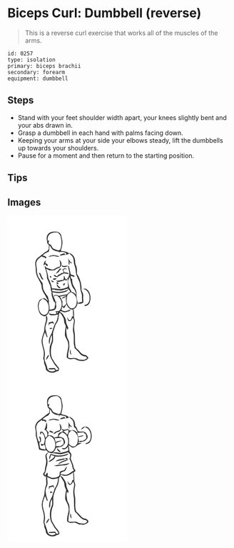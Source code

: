 # Biceps Curl: Dumbbell (reverse)
> This is a reverse curl exercise that works all of the muscles of the arms.

``` 
id: 0257 
type: isolation 
primary: biceps brachii 
secondary: forearm 
equipment: dumbbell 
``` 

## Steps

 - Stand with your feet shoulder width apart, your knees slightly bent and your abs drawn in.
 - Grasp a dumbbell in each hand with palms facing down.
 - Keeping your arms at your side your elbows steady, lift the dumbbells up towards your shoulders.
 - Pause for a moment and then return to the starting position.

## Tips


## Images

<svg width="203pt" height="275pt" viewBox="0 0 203 275" xmlns="http://www.w3.org/2000/svg">
  <g fill="#FFF">
    <path d="M0 0h203v275H0V0m67.81 31.87c-3.25 4.4-1.32 10-.8 14.93.91 1.03 1.81 2.08 2.71 3.12-.1 2.05-.15 4.11-.2 6.16-.81 1.15-1.58 2.32-2.31 3.51-6.03 2.49-10.28 7.59-15.69 11.06-5.08 3.94-5.68 10.87-4 16.66-.37 6.73.8 13.69 4.6 19.4 1.79 4.4 5.23 8.29 5.34 13.24 0 5.01 2.98 9.23 5.35 13.42 1.77 2.68 2.73 5.83 4.71 8.39.15.55.46 1.64.62 2.19-1.9-1.98-4.04-3.71-6.51-4.92-2.96.95-6.5 1.56-8.31 4.4-3.11 5.42-2.53 12.08-.43 17.75 1.12 4.76 5.63 7.94 10.35 8.43 3.61-1.93 6.52-5.03 7.13-9.22 3.49-.17 7.62-.06 10.17-2.86 1.34-1.23 1.19-3.21 1.66-4.83-.81-2.06-.86-4.25-.62-6.42.85-.66 1.68-1.32 2.51-2-1 .48-1.99.97-2.98 1.47-1.01-3.17-1.85-6.46-3.79-9.23 1.34-.68 2.66-1.4 3.96-2.17 9.65 3.09 12.66 16.35 7.23 24.23-1.69 2.74-5.06 2.83-7.9 2.29l.45 1.63.94-.25c-.02 1.1-.03 2.21-.05 3.31-4.21.68-8.43.37-12.45-1.07.78 1.13 1.28 2.72 2.82 3 4.21 1.38 8.61-.27 12.79-1.01-.67 4.41-1.22 9.01-3.56 12.92-3.74 5.76-5.01 12.63-7.45 18.95-3.08 5.41-6.13 12.26-3.51 18.38 1.08-5.21.63-10.87 3.83-15.46.19 2.6.53 5.22.39 7.83-.28 4.53-3.32 8.31-3.7 12.81-.34 5.05-.54 10.25.91 15.16.92 3.9 3.65 6.98 5.38 10.53 2.07 4.39 6.22 7.28 8.48 11.57-1.34.36-2.7.67-4.06.95-1.01-1.31-1.51-4.15-3.75-3.57-3.2.74-7.14-.67-9.72 1.78 3.38.49 6.77.67 10.14.06.53.45 1.6 1.36 2.13 1.82-4.33 4.02-13.27 2.21-13.81-4.24-1.07-6.43-6-12.39-4.22-19.09 2.08-9.82-4.79-18.88-3.4-28.66.78-4.04 2.12-7.97 3.84-11.71 1.1 2.58 2.01 5.23 2.92 7.89.37.04 1.13.12 1.51.15-1.77-4.76-2.54-9.79-3.85-14.68.07-7.18 5.82-14.08 2.31-21.18-.31.2-.91.6-1.21.8.04 3.19.81 6.52-.41 9.59-1.91 4.9-2.18 10.18-2.59 15.36-1.55 5.46-4.02 10.78-4.4 16.52.19 6.19 2.79 11.96 3.6 18.05.29 3.76.27 7.64-.87 11.27l1.62 4.86c-1 3.62 1.85 6.57 2.39 9.99.46 1.95.22 4.39 2.02 5.74 4.09 3.96 11.25 4.9 15.9 1.42 1.32-.41 3.08-.12 4.06-1.28 1.06-1.2.47-2.89.56-4.32-3.12-4.38-7.24-7.96-9.37-13.02-4.86-6.15-4.7-14.43-3.71-21.81.35-3.49 2.19-6.58 2.9-9.98.75-4.6-.25-9.26.16-13.88.77-4.69 2.85-9.02 4.05-13.6 1.47-3.1 4.09-5.66 4.63-9.17 1.27-3.89.12-8.41 2.78-11.82 2.57 2.45 4.3 5.57 6 8.65 1.72 2.97.62 6.71 2.17 9.75.81 1.98 2.39 3.92 1.64 6.18-.93 4.31-1.17 8.73-1.27 13.13.93 4.91 4.91 8.72 5.39 13.8 1.84 8.29-3.18 16.07-2.09 24.39 1.61.95 3.19 2.14 5.1 2.39 2.71.27 5.39-.87 8.1-.43 2.47.65 4.59 2.18 7.05 2.87 2.32.24 4.63.56 6.96.79 3.4-1.12 7.42-2.15 9-5.75-1.15-1.33-2.17-2.79-3.53-3.92-2.17-.8-4.68-.72-6.59-2.17-3.16-2.13-5.01-5.62-7.97-7.98-1.3-1.16-3.17-2.01-3.35-3.97-1.93-7.56-.64-15.44-1.55-23.11-1.42-6.32-1.3-12.99.19-19.28.48-3.02-1.61-5.69-1.45-8.68.19-4.32-.15-8.63-.69-12.91 4.86-1.41 6.29-6.66 7-11.07-1.12-3.86-2.08-7.77-2.16-11.82 1.04-4.97-1.24-10.23-3.99-14.32-2.53-3.95-3.39-8.7-3.14-13.33-3.16.09-2.01-3.63-2.52-5.61.76.39 1.52.78 2.28 1.18 1.31.39 2.61.79 3.91 1.22.01-.78.01-1.56.01-2.34-2.08-.63-4.13-1.35-6.17-2.11-1.21-4.64-1.95-9.39-3.13-14.03-.26.08-.78.23-1.04.31-.24 4.36 2.1 8.42 1.81 12.79-.03 3.51-2.29 6.39-3.91 9.33l-2.75-.36c-.37-2.23-1.34-4.25-2.45-6.18.06 2.75.17 5.62-1.45 8-4.16-.95-7.94 1.97-12.05.44 1.98 2.3 5.03 3.64 7.58 1.28 2.61.16 5.13-.48 7.1-2.27.98.42 1.97.83 2.95 1.26.81-.98 1.61-1.96 2.41-2.94.04 4.48.19 8.97.5 13.44-4.33 2.21-9.14 3.31-13.93 3.89-4.4-.63-8.78-1.73-13.25-1.21-.99-5.97-2.99-11.63-5.9-16.93-.77-5.61-2.05-11.14-4.16-16.41 2.1 1.01 4.13 2.2 6.35 2.9 2.87.44 5.75-.1 8.62-.28 2.51-3.83 8.7-2.52 10.3-7.07 2.26-3.4.15-7.84-2.58-10.3.8 3.74 2.41 7.55.7 11.31-3.01.92-6.18 1.62-8.61 3.77-2.29 1.98-5.38 1.45-7.84.14-2.36-.49-4.57-1.46-6.81-2.3-.39-.84-.81-1.67-1.25-2.49-1.79.36-.44 2.66-.36 3.83 2.26 5.32 3.53 11.08 3.27 16.88 1.9 3.71 3.27 7.66 5.02 11.44 1.66 3.77.9 8.12 2.77 11.8-.98 5.43 1.91 10.65 3.65 15.64 4.43 2.42 1.26 7.63 1.2 11.45-2.55 1.55-5.54 2.68-8.56 2.09.72-3.86-.38-7.51-1.22-11.2 1.01-3.65-.58-7.12-1.38-10.63-2.61-3.28-5.09-6.71-6.92-10.5-1.91-3.94-1.18-8.56-2.31-12.67-2.95-3.19-4.82-7.11-7.23-10.68-.89-3.5-2.47-6.88-2.12-10.59.26-5.18-2.67-10.58.16-15.47 1.51-3.77 5.29-5.61 8.23-8.08.61.57 1.22 1.14 1.83 1.72 1.96-.29 3.35.77 4.43 2.28.4-.46 1.2-1.37 1.6-1.83-.84-.78-1.68-1.55-2.54-2.31-1.35-.13-2.68-.42-3.96-.89 2.76-3.09 6.33-5.18 10.28-6.34.96-3.45 1.41-7.04 1.11-10.61.52.45 1.56 1.35 2.08 1.81 1.68 5.76 7.81 8.28 13.35 8.4 0 .34.01 1.03.02 1.38 4.32-1.46 9.2-1.13 12.95 1.58-.19.67-.58 2.01-.78 2.68 1.91-.59 3.79-1.26 5.65-1.99-3.64-3.96-9.25-3.69-14.09-4.71 1.62-6.51 4.04-13.47 1.86-20.15-.65-2.42-.79-4.98-1.65-7.34-1.57-2.75-4.54-4.81-7.78-4.74-5.08-.54-11.2-.08-14.32 4.57m35.35 30.79c2.11 2.73 5.13 4.66 6.97 7.6 1.8 4.44.93 9.48 2.76 13.92 1.83 4.7 1.96 9.79 2.59 14.73 1.71 4.46 3.86 8.76 5.69 13.18 1.4 4.31.98 8.92 1.75 13.35.62 3.53 2.65 6.8 2.31 10.49-.13 3.13.07 6.25.44 9.36-2.69.75-5.99.46-7.85 2.97 3.23-.18 7.86.71 9.8-2.63.04-3.23-.78-6.46-.2-9.7.55-3.59-1.39-6.79-2.93-9.86.41-9.8-1.9-19.9-7.72-27.88.2-4.86.42-9.99-1.73-14.5-1.72-3.38-.81-7.32-1.9-10.88-1.03-4.95-5.39-8.55-9.98-10.15m-14.47 3.2l.08 1.74c2.96-.69 5.9-1.83 9-1.31-.8-.91-1.6-1.81-2.39-2.71-2.22.81-4.46 1.54-6.69 2.28m-12.02.66c-2.59 1.08-5.93.69-7.96 2.86 2.82-.05 5.52-.94 8.3-1.25 3.56-.06 6.98 2.46 10.47.66-3.51-1.15-7.11-2.06-10.81-2.27m25.66 5.33c.62 3.72.33 7.51.99 11.23 1.76-1.14.76-3.8 1.1-5.54 1.04 1.44 1.98 3.57 4.05 2.34-1.17-.97-2.35-1.93-3.55-2.85-.89-1.71-1.76-3.44-2.59-5.18M60.78 84.38c.61-.65 1.84-1.95 2.45-2.6 1.25 1.19 2.4 2.49 3.48 3.84.4-.86.76-1.72 1.1-2.59-.87-1.69-2.91-2.15-4.41-3.09.48-1.45.95-2.91 1.36-4.39-3.15 1.73-3.91 5.53-3.98 8.83m30.2.82c3.53 2.74 7.84 1.37 11.47-.43-3.56-.8-7.27 1.45-10.53-.98-.23.35-.7 1.06-.94 1.41m1.21 5.83c1.42 1.31 2.22 3.04 1.93 5-1.08 1.23-2.83.81-4.26 1.04-.32.46-.96 1.38-1.29 1.84l-2.92.75c-.66.93-1.33 1.86-1.99 2.8-1.85-.67-3.49-1.76-4.97-3.04-.18.3-.56.91-.74 1.22.7.76 1.4 1.53 2.11 2.29 1.3.27 2.61.56 3.91.86 1.35-1.4 2.9-2.58 4.81-3.11.38-.34 1.15-1.02 1.54-1.36 1.66-.46 3.26-1.12 4.78-1.95 2.86.18 5.67.7 8.46 1.33-1.57-2.96-4.94-2.97-7.87-2.93-.53-1.38-1.13-2.74-1.76-4.08.85-.65 1.7-1.3 2.55-1.96 1.24.4 2.49.78 3.74 1.12-1.02-.84-2.01-1.74-3.17-2.39-1.77.51-3.21 1.78-4.86 2.57m-3.96-1.98c-2.08 3.14-5.17 5.59-6.88 8.91 1.62-.9 3.19-1.88 4.76-2.86 1.01-2.2 2.58-4.04 4.63-5.33-.84-.24-1.68-.48-2.51-.72m-35.49 7.32c1.99 3.67 2.79 8.02 5.53 11.25.6-.01 1.81-.02 2.41-.02-2.87-2.97-3.64-7.11-5.61-10.63l-2.33-.6m20.88 7.71c.29-1.34-.27-2.1-1.67-2.26-2.04.66.35 3.71 1.67 2.26m2.83 1.98c.14.5.43 1.49.57 1.98 2.4.33 4.64-.03 5.74-2.41-2.1.14-4.2.3-6.31.43m-3.77 2.54c.86 1.13 1.69 2.3 2.68 3.33.73.62 2.73.11 2.29-1.06-1.6-.86-3.3-1.54-4.97-2.27m9.86 4.16c-.47 1.52 1.72 3.24 3.09 2.69.53-1.53-1.64-3.98-3.09-2.69m12.78 1.43c-1.1.56-2.21 2.18-1.33 3.35 1.77.83 4.13-4.23 1.33-3.35m-12.62 2.42c.55 3 3.63 6.55 7.07 5.82-2.53-2.03-4.49-4.68-7-6.69l-.07.87m43.01 7.45c1.03-.03 2-.2 3.04-.32 8.87 2.76 11.32 14.26 7.94 21.99-1.24 3.08-4.31 4.49-7.39 4.97.19.42.58 1.25.77 1.67 3.85-.42 7.4-2.91 8.43-6.75 2.27-7.33 1.24-16.96-5.43-21.7-2.17-1.9-5.01-.6-7.36.14M69.44 179.9c-.17 1.83-.33 3.66-.4 5.5a82.38 82.38 0 0 0 1.65-3.41c1.7-.47 3.41-.93 5.1-1.44.83 1.03 1.7 2.03 2.59 3.02-.55-1.89-1.23-3.72-1.95-5.54a15.987 15.987 0 0 1-6.99 1.87m1.15 10.14c1.38 1.53 4.24 1.49 4.81-.78-1.54.26-3.71-.77-4.81.78m-6.02 52.79c3.05-1.94 4.15-5.45 5.64-8.52-3.56 1.21-4.57 5.34-5.64 8.52z"/>
    <path d="M70.85 31.78c3.58-3.34 8.76-3.23 13.33-3.19 2.94 2.14 5.49 5 5.57 8.84 2.04 6.57 1.22 13.58-1.03 19.98-.99.44-1.99.9-2.98 1.35-2.88-.86-5.82-1.64-8.49-3.04-1.98-1.22-2.75-3.54-3.58-5.57a89.837 89.837 0 0 1-4.83-3.33c.35-1.66.78-3.31 1.22-4.95-.61.16-1.83.47-2.44.62-.28-3.76.07-8.16 3.23-10.71zM101.84 110.95c.52-2.71 1.6-5.27 2.35-7.91 2.6 6.04 2.29 13.04 6.09 18.61 3.09 3.32 4.52 7.75 5.69 12.04-2.37-2.5-5.05-4.92-8.64-5.26-.17-2.62-1.84-4.53-3.32-6.52-.63-3.68-1.49-7.31-2.17-10.96zM90.04 126.12c4.23-.8 8.29-2.3 12.48-3.29-.77 1.14-1.45 2.5-2.84 3.02-7.75 3.22-16.3 3-24.39 1.35l-.32-2.87c5.05.37 9.98 2.09 15.07 1.79z"/>
    <path d="M99.7 127.58c1.32-.8 1.82-2.39 2.71-3.58l2.4 2.36c.11.56.31 1.68.41 2.24-2.06.87-3.83 2.22-5.06 4.12-4.19.29-8.29 1.25-12.38 2.14-2.39.69-4.35-1.67-6.74-1.38-1.86-.12-2.89 1.65-4.06 2.77-.41-2.45-.87-4.9-1.63-7.27 8.03 1.9 16.74 2.16 24.35-1.4zM100.42 135.35c.73-3.01 3.42-4.73 5.81-6.35 10.02 2.69 12.94 15.94 7.95 24.09-1.8 3.12-6.31 4.3-9.17 1.9-5.67-4.59-6.58-13.02-4.59-19.64z"/>
    <path d="M88.08 136.46c3.72-.47 7.34-2.17 11.15-1.47-2.53 1.56-6.82 1.5-7.75 4.89 2.52-.86 4.95-1.97 7.24-3.34-1.03 3.82-.1 7.69.38 11.51-2.18 1.49-3.49 6.08-6.66 4.01-.04-2.81-.09-5.63-.03-8.45-.2.01-.6.02-.8.03-.52-2.68-1.8-5.1-3.53-7.18zM53.37 146.49c.75-3.02 3.3-4.9 5.76-6.51 9.61 2.43 12.51 14.64 8.82 22.81-1.44 3.55-5.94 5.91-9.4 3.57-6.15-4.34-7.16-13.11-5.18-19.87z"/>
    <path d="M99.01 148.71c1.59 4.92 5.48 9.6 11.05 9.72.12 3.8.34 7.59.52 11.38-.49-.08-1.45-.24-1.93-.32-.6 2.33-1.11 4.81-2.77 6.67-3.19.49-4.16-3.3-5.48-5.42.29 2.51.78 5.44 3.04 6.94 3.46.82 5.17-3.04 6.43-5.5 1.36 2.32 2.71 4.97 1.64 7.69-1.25 3.57-.62 7.36-1.34 11.01-.46 2.62.46 5.19.85 7.76 1.44 7.52-.88 15.34 1.86 22.68l-.28 1.42c3 2.89 6.22 5.59 8.66 8.99 2.39 3.42 6.44 5.13 10.48 5.56.75.91 1.5 1.83 2.25 2.75-1.75.89-3.38 1.99-5.17 2.79-2.6.3-5.21-.39-7.82-.33-2.58-1.14-5.08-2.82-8-2.76-3.67-.1-7.49.89-11-.64.03-3.67-.11-7.41.92-10.97 1.5-4.57 1.13-9.46.8-14.18-.09-3.37-2.31-6.07-3.42-9.12-1.25-5.35-1.77-10.89-1.06-16.36.62 1.32 1.25 2.64 1.89 3.96.53-1.58 1.52-3.36.59-4.99-1.62-3.26-3.39-6.6-3.39-10.34.02-3.82-2.72-6.69-4.42-9.87-1.27-2.84-4.51-3.8-6.19-6.29 2.65-.55 4.9.97 7.29 1.75 3.08.3 6.04-.83 8.83-1.98 1.35-.29 1.86-1.55 2.33-2.69-2.81.74-5.36 2.27-8.21 2.85-2.74.49-5.16-1.01-7.52-2.12.9-1.74 1.44-3.58 1.63-5.52 1.26.66 2.1 1.73 2.51 3.09 2.09-2.14 3.54-4.77 4.43-7.61m8.51 85.7c-.35-1.54-.79-3.06-1.27-4.56.04-1.36.06-2.72.03-4.07-2.46 2.55-1.47 6.66 1.24 8.63zM84.49 164.42c-1.31-.19-1.63-.8-.97-1.82.41.13 1.23.39 1.63.52-.16.32-.5.97-.66 1.3z"/>
  </g>
  <g fill="#333">
    <path d="M67.81 31.87c3.12-4.65 9.24-5.11 14.32-4.57 3.24-.07 6.21 1.99 7.78 4.74.86 2.36 1 4.92 1.65 7.34 2.18 6.68-.24 13.64-1.86 20.15 4.84 1.02 10.45.75 14.09 4.71-1.86.73-3.74 1.4-5.65 1.99.2-.67.59-2.01.78-2.68-3.75-2.71-8.63-3.04-12.95-1.58-.01-.35-.02-1.04-.02-1.38-5.54-.12-11.67-2.64-13.35-8.4-.52-.46-1.56-1.36-2.08-1.81.3 3.57-.15 7.16-1.11 10.61-3.95 1.16-7.52 3.25-10.28 6.34 1.28.47 2.61.76 3.96.89.86.76 1.7 1.53 2.54 2.31-.4.46-1.2 1.37-1.6 1.83-1.08-1.51-2.47-2.57-4.43-2.28-.61-.58-1.22-1.15-1.83-1.72-2.94 2.47-6.72 4.31-8.23 8.08-2.83 4.89.1 10.29-.16 15.47-.35 3.71 1.23 7.09 2.12 10.59 2.41 3.57 4.28 7.49 7.23 10.68 1.13 4.11.4 8.73 2.31 12.67 1.83 3.79 4.31 7.22 6.92 10.5.8 3.51 2.39 6.98 1.38 10.63.84 3.69 1.94 7.34 1.22 11.2 3.02.59 6.01-.54 8.56-2.09.06-3.82 3.23-9.03-1.2-11.45-1.74-4.99-4.63-10.21-3.65-15.64-1.87-3.68-1.11-8.03-2.77-11.8-1.75-3.78-3.12-7.73-5.02-11.44.26-5.8-1.01-11.56-3.27-16.88-.08-1.17-1.43-3.47.36-3.83.44.82.86 1.65 1.25 2.49 2.24.84 4.45 1.81 6.81 2.3 2.46 1.31 5.55 1.84 7.84-.14 2.43-2.15 5.6-2.85 8.61-3.77 1.71-3.76.1-7.57-.7-11.31 2.73 2.46 4.84 6.9 2.58 10.3-1.6 4.55-7.79 3.24-10.3 7.07-2.87.18-5.75.72-8.62.28-2.22-.7-4.25-1.89-6.35-2.9 2.11 5.27 3.39 10.8 4.16 16.41 2.91 5.3 4.91 10.96 5.9 16.93 4.47-.52 8.85.58 13.25 1.21 4.79-.58 9.6-1.68 13.93-3.89-.31-4.47-.46-8.96-.5-13.44-.8.98-1.6 1.96-2.41 2.94-.98-.43-1.97-.84-2.95-1.26-1.97 1.79-4.49 2.43-7.1 2.27-2.55 2.36-5.6 1.02-7.58-1.28 4.11 1.53 7.89-1.39 12.05-.44 1.62-2.38 1.51-5.25 1.45-8 1.11 1.93 2.08 3.95 2.45 6.18l2.75.36c1.62-2.94 3.88-5.82 3.91-9.33.29-4.37-2.05-8.43-1.81-12.79.26-.08.78-.23 1.04-.31 1.18 4.64 1.92 9.39 3.13 14.03 2.04.76 4.09 1.48 6.17 2.11 0 .78 0 1.56-.01 2.34-1.3-.43-2.6-.83-3.91-1.22-.76-.4-1.52-.79-2.28-1.18.51 1.98-.64 5.7 2.52 5.61-.25 4.63.61 9.38 3.14 13.33 2.75 4.09 5.03 9.35 3.99 14.32.08 4.05 1.04 7.96 2.16 11.82-.71 4.41-2.14 9.66-7 11.07.54 4.28.88 8.59.69 12.91-.16 2.99 1.93 5.66 1.45 8.68-1.49 6.29-1.61 12.96-.19 19.28.91 7.67-.38 15.55 1.55 23.11.18 1.96 2.05 2.81 3.35 3.97 2.96 2.36 4.81 5.85 7.97 7.98 1.91 1.45 4.42 1.37 6.59 2.17 1.36 1.13 2.38 2.59 3.53 3.92-1.58 3.6-5.6 4.63-9 5.75-2.33-.23-4.64-.55-6.96-.79-2.46-.69-4.58-2.22-7.05-2.87-2.71-.44-5.39.7-8.1.43-1.91-.25-3.49-1.44-5.1-2.39-1.09-8.32 3.93-16.1 2.09-24.39-.48-5.08-4.46-8.89-5.39-13.8.1-4.4.34-8.82 1.27-13.13.75-2.26-.83-4.2-1.64-6.18-1.55-3.04-.45-6.78-2.17-9.75-1.7-3.08-3.43-6.2-6-8.65-2.66 3.41-1.51 7.93-2.78 11.82-.54 3.51-3.16 6.07-4.63 9.17-1.2 4.58-3.28 8.91-4.05 13.6-.41 4.62.59 9.28-.16 13.88-.71 3.4-2.55 6.49-2.9 9.98-.99 7.38-1.15 15.66 3.71 21.81 2.13 5.06 6.25 8.64 9.37 13.02-.09 1.43.5 3.12-.56 4.32-.98 1.16-2.74.87-4.06 1.28-4.65 3.48-11.81 2.54-15.9-1.42-1.8-1.35-1.56-3.79-2.02-5.74-.54-3.42-3.39-6.37-2.39-9.99l-1.62-4.86c1.14-3.63 1.16-7.51.87-11.27-.81-6.09-3.41-11.86-3.6-18.05.38-5.74 2.85-11.06 4.4-16.52.41-5.18.68-10.46 2.59-15.36 1.22-3.07.45-6.4.41-9.59.3-.2.9-.6 1.21-.8 3.51 7.1-2.24 14-2.31 21.18 1.31 4.89 2.08 9.92 3.85 14.68-.38-.03-1.14-.11-1.51-.15-.91-2.66-1.82-5.31-2.92-7.89-1.72 3.74-3.06 7.67-3.84 11.71-1.39 9.78 5.48 18.84 3.4 28.66-1.78 6.7 3.15 12.66 4.22 19.09.54 6.45 9.48 8.26 13.81 4.24-.53-.46-1.6-1.37-2.13-1.82-3.37.61-6.76.43-10.14-.06 2.58-2.45 6.52-1.04 9.72-1.78 2.24-.58 2.74 2.26 3.75 3.57 1.36-.28 2.72-.59 4.06-.95-2.26-4.29-6.41-7.18-8.48-11.57-1.73-3.55-4.46-6.63-5.38-10.53-1.45-4.91-1.25-10.11-.91-15.16.38-4.5 3.42-8.28 3.7-12.81.14-2.61-.2-5.23-.39-7.83-3.2 4.59-2.75 10.25-3.83 15.46-2.62-6.12.43-12.97 3.51-18.38 2.44-6.32 3.71-13.19 7.45-18.95 2.34-3.91 2.89-8.51 3.56-12.92-4.18.74-8.58 2.39-12.79 1.01-1.54-.28-2.04-1.87-2.82-3 4.02 1.44 8.24 1.75 12.45 1.07.02-1.1.03-2.21.05-3.31l-.94.25-.45-1.63c2.84.54 6.21.45 7.9-2.29 5.43-7.88 2.42-21.14-7.23-24.23-1.3.77-2.62 1.49-3.96 2.17 1.94 2.77 2.78 6.06 3.79 9.23.99-.5 1.98-.99 2.98-1.47-.83.68-1.66 1.34-2.51 2-.24 2.17-.19 4.36.62 6.42-.47 1.62-.32 3.6-1.66 4.83-2.55 2.8-6.68 2.69-10.17 2.86-.61 4.19-3.52 7.29-7.13 9.22-4.72-.49-9.23-3.67-10.35-8.43-2.1-5.67-2.68-12.33.43-17.75 1.81-2.84 5.35-3.45 8.31-4.4 2.47 1.21 4.61 2.94 6.51 4.92-.16-.55-.47-1.64-.62-2.19-1.98-2.56-2.94-5.71-4.71-8.39-2.37-4.19-5.35-8.41-5.35-13.42-.11-4.95-3.55-8.84-5.34-13.24-3.8-5.71-4.97-12.67-4.6-19.4-1.68-5.79-1.08-12.72 4-16.66 5.41-3.47 9.66-8.57 15.69-11.06.73-1.19 1.5-2.36 2.31-3.51.05-2.05.1-4.11.2-6.16-.9-1.04-1.8-2.09-2.71-3.12-.52-4.93-2.45-10.53.8-14.93m3.04-.09c-3.16 2.55-3.51 6.95-3.23 10.71.61-.15 1.83-.46 2.44-.62-.44 1.64-.87 3.29-1.22 4.95 1.57 1.16 3.18 2.27 4.83 3.33.83 2.03 1.6 4.35 3.58 5.57 2.67 1.4 5.61 2.18 8.49 3.04.99-.45 1.99-.91 2.98-1.35 2.25-6.4 3.07-13.41 1.03-19.98-.08-3.84-2.63-6.7-5.57-8.84-4.57-.04-9.75-.15-13.33 3.19m30.99 79.17c.68 3.65 1.54 7.28 2.17 10.96 1.48 1.99 3.15 3.9 3.32 6.52 3.59.34 6.27 2.76 8.64 5.26-1.17-4.29-2.6-8.72-5.69-12.04-3.8-5.57-3.49-12.57-6.09-18.61-.75 2.64-1.83 5.2-2.35 7.91m-11.8 15.17c-5.09.3-10.02-1.42-15.07-1.79l.32 2.87c8.09 1.65 16.64 1.87 24.39-1.35 1.39-.52 2.07-1.88 2.84-3.02-4.19.99-8.25 2.49-12.48 3.29m9.66 1.46c-7.61 3.56-16.32 3.3-24.35 1.4.76 2.37 1.22 4.82 1.63 7.27 1.17-1.12 2.2-2.89 4.06-2.77 2.39-.29 4.35 2.07 6.74 1.38 4.09-.89 8.19-1.85 12.38-2.14 1.23-1.9 3-3.25 5.06-4.12-.1-.56-.3-1.68-.41-2.24l-2.4-2.36c-.89 1.19-1.39 2.78-2.71 3.58m.72 7.77c-1.99 6.62-1.08 15.05 4.59 19.64 2.86 2.4 7.37 1.22 9.17-1.9 4.99-8.15 2.07-21.4-7.95-24.09-2.39 1.62-5.08 3.34-5.81 6.35m-12.34 1.11c1.73 2.08 3.01 4.5 3.53 7.18.2-.01.6-.02.8-.03-.06 2.82-.01 5.64.03 8.45 3.17 2.07 4.48-2.52 6.66-4.01-.48-3.82-1.41-7.69-.38-11.51a37.984 37.984 0 0 1-7.24 3.34c.93-3.39 5.22-3.33 7.75-4.89-3.81-.7-7.43 1-11.15 1.47m-34.71 10.03c-1.98 6.76-.97 15.53 5.18 19.87 3.46 2.34 7.96-.02 9.4-3.57 3.69-8.17.79-20.38-8.82-22.81-2.46 1.61-5.01 3.49-5.76 6.51m45.64 2.22c-.89 2.84-2.34 5.47-4.43 7.61-.41-1.36-1.25-2.43-2.51-3.09a15.11 15.11 0 0 1-1.63 5.52c2.36 1.11 4.78 2.61 7.52 2.12 2.85-.58 5.4-2.11 8.21-2.85-.47 1.14-.98 2.4-2.33 2.69-2.79 1.15-5.75 2.28-8.83 1.98-2.39-.78-4.64-2.3-7.29-1.75 1.68 2.49 4.92 3.45 6.19 6.29 1.7 3.18 4.44 6.05 4.42 9.87 0 3.74 1.77 7.08 3.39 10.34.93 1.63-.06 3.41-.59 4.99-.64-1.32-1.27-2.64-1.89-3.96-.71 5.47-.19 11.01 1.06 16.36 1.11 3.05 3.33 5.75 3.42 9.12.33 4.72.7 9.61-.8 14.18-1.03 3.56-.89 7.3-.92 10.97 3.51 1.53 7.33.54 11 .64 2.92-.06 5.42 1.62 8 2.76 2.61-.06 5.22.63 7.82.33 1.79-.8 3.42-1.9 5.17-2.79-.75-.92-1.5-1.84-2.25-2.75-4.04-.43-8.09-2.14-10.48-5.56-2.44-3.4-5.66-6.1-8.66-8.99l.28-1.42c-2.74-7.34-.42-15.16-1.86-22.68-.39-2.57-1.31-5.14-.85-7.76.72-3.65.09-7.44 1.34-11.01 1.07-2.72-.28-5.37-1.64-7.69-1.26 2.46-2.97 6.32-6.43 5.5-2.26-1.5-2.75-4.43-3.04-6.94 1.32 2.12 2.29 5.91 5.48 5.42 1.66-1.86 2.17-4.34 2.77-6.67.48.08 1.44.24 1.93.32-.18-3.79-.4-7.58-.52-11.38-5.57-.12-9.46-4.8-11.05-9.72m-14.52 15.71c.16-.33.5-.98.66-1.3-.4-.13-1.22-.39-1.63-.52-.66 1.02-.34 1.63.97 1.82z"/>
    <path d="M103.16 62.66c4.59 1.6 8.95 5.2 9.98 10.15 1.09 3.56.18 7.5 1.9 10.88 2.15 4.51 1.93 9.64 1.73 14.5 5.82 7.98 8.13 18.08 7.72 27.88 1.54 3.07 3.48 6.27 2.93 9.86-.58 3.24.24 6.47.2 9.7-1.94 3.34-6.57 2.45-9.8 2.63 1.86-2.51 5.16-2.22 7.85-2.97-.37-3.11-.57-6.23-.44-9.36.34-3.69-1.69-6.96-2.31-10.49-.77-4.43-.35-9.04-1.75-13.35-1.83-4.42-3.98-8.72-5.69-13.18-.63-4.94-.76-10.03-2.59-14.73-1.83-4.44-.96-9.48-2.76-13.92-1.84-2.94-4.86-4.87-6.97-7.6zM88.69 65.86c2.23-.74 4.47-1.47 6.69-2.28.79.9 1.59 1.8 2.39 2.71-3.1-.52-6.04.62-9 1.31l-.08-1.74zM76.67 66.52c3.7.21 7.3 1.12 10.81 2.27-3.49 1.8-6.91-.72-10.47-.66-2.78.31-5.48 1.2-8.3 1.25 2.03-2.17 5.37-1.78 7.96-2.86zM102.33 71.85c.83 1.74 1.7 3.47 2.59 5.18 1.2.92 2.38 1.88 3.55 2.85-2.07 1.23-3.01-.9-4.05-2.34-.34 1.74.66 4.4-1.1 5.54-.66-3.72-.37-7.51-.99-11.23zM60.78 84.38c.07-3.3.83-7.1 3.98-8.83-.41 1.48-.88 2.94-1.36 4.39 1.5.94 3.54 1.4 4.41 3.09-.34.87-.7 1.73-1.1 2.59-1.08-1.35-2.23-2.65-3.48-3.84-.61.65-1.84 1.95-2.45 2.6zM90.98 85.2c.24-.35.71-1.06.94-1.41 3.26 2.43 6.97.18 10.53.98-3.63 1.8-7.94 3.17-11.47.43zM92.19 91.03c1.65-.79 3.09-2.06 4.86-2.57 1.16.65 2.15 1.55 3.17 2.39-1.25-.34-2.5-.72-3.74-1.12-.85.66-1.7 1.31-2.55 1.96.63 1.34 1.23 2.7 1.76 4.08 2.93-.04 6.3-.03 7.87 2.93-2.79-.63-5.6-1.15-8.46-1.33-1.52.83-3.12 1.49-4.78 1.95-.39.34-1.16 1.02-1.54 1.36-1.91.53-3.46 1.71-4.81 3.11-1.3-.3-2.61-.59-3.91-.86-.71-.76-1.41-1.53-2.11-2.29.18-.31.56-.92.74-1.22 1.48 1.28 3.12 2.37 4.97 3.04.66-.94 1.33-1.87 1.99-2.8l2.92-.75c.33-.46.97-1.38 1.29-1.84 1.43-.23 3.18.19 4.26-1.04.29-1.96-.51-3.69-1.93-5z"/>
    <path d="M88.23 89.05c.83.24 1.67.48 2.51.72-2.05 1.29-3.62 3.13-4.63 5.33-1.57.98-3.14 1.96-4.76 2.86 1.71-3.32 4.8-5.77 6.88-8.91zM52.74 96.37l2.33.6c1.97 3.52 2.74 7.66 5.61 10.63-.6 0-1.81.01-2.41.02-2.74-3.23-3.54-7.58-5.53-11.25zM73.62 104.08c-1.32 1.45-3.71-1.6-1.67-2.26 1.4.16 1.96.92 1.67 2.26zM76.45 106.06c2.11-.13 4.21-.29 6.31-.43-1.1 2.38-3.34 2.74-5.74 2.41-.14-.49-.43-1.48-.57-1.98zM72.68 108.6c1.67.73 3.37 1.41 4.97 2.27.44 1.17-1.56 1.68-2.29 1.06-.99-1.03-1.82-2.2-2.68-3.33zM82.54 112.76c1.45-1.29 3.62 1.16 3.09 2.69-1.37.55-3.56-1.17-3.09-2.69zM95.32 114.19c2.8-.88.44 4.18-1.33 3.35-.88-1.17.23-2.79 1.33-3.35zM82.7 116.61l.07-.87c2.51 2.01 4.47 4.66 7 6.69-3.44.73-6.52-2.82-7.07-5.82zM125.71 124.06c2.35-.74 5.19-2.04 7.36-.14 6.67 4.74 7.7 14.37 5.43 21.7-1.03 3.84-4.58 6.33-8.43 6.75-.19-.42-.58-1.25-.77-1.67 3.08-.48 6.15-1.89 7.39-4.97 3.38-7.73.93-19.23-7.94-21.99-1.04.12-2.01.29-3.04.32zM69.44 179.9c2.45-.09 4.82-.71 6.99-1.87.72 1.82 1.4 3.65 1.95 5.54-.89-.99-1.76-1.99-2.59-3.02-1.69.51-3.4.97-5.1 1.44a82.38 82.38 0 0 1-1.65 3.41c.07-1.84.23-3.67.4-5.5zM70.59 190.04c1.1-1.55 3.27-.52 4.81-.78-.57 2.27-3.43 2.31-4.81.78zM107.52 234.41c-2.71-1.97-3.7-6.08-1.24-8.63.03 1.35.01 2.71-.03 4.07.48 1.5.92 3.02 1.27 4.56zM64.57 242.83c1.07-3.18 2.08-7.31 5.64-8.52-1.49 3.07-2.59 6.58-5.64 8.52z"/>
  </g>
</svg>

<svg width="203pt" height="275pt" viewBox="0 0 203 275" xmlns="http://www.w3.org/2000/svg">
  <g fill="#FFF">
    <path d="M0 0h203v275H0V0m66.58 36.89c.02 4.68.03 9.97 3.77 13.39-.09 2.01-.14 4.03-.13 6.05-5.39 3.9-10.54 8.12-15.79 12.19-5.36 2.99-9.14 9.32-7.42 15.52.93 3.53.4 7.17.67 10.76 1.88 7.81 4.25 15.51 5.55 23.45 3.76.92 7.73 2.56 11.54 1.15 1.34.94 2.5 2.1 3.76 3.15-1.81 1.5-3.78 3.13-4.54 5.44-.52 3.41 1.21 6.61 1.14 10 .23 5.19-2.24 10-2.26 15.17.27 2.78-2.55 4.36-3.09 6.86 1.12 1.84 3.05 5.44 5.49 3.13-1.34 5.68 1.33 11.65-1.11 17.12-1.73 4.74-1.64 9.84-2.35 14.76-1.53 5.01-3.67 9.92-4.15 15.19-.22 6.47 2.76 12.46 3.48 18.8.55 3.76.03 7.58-.71 11.28.67 2.22 1.37 4.45 1.4 6.79.01 2.91 2.06 5.26 2.54 8.07-.1 8.61 12.13 11.77 18.15 7.13 1.77-.25 3.39-.95 4.81-2.04-.2-4.62-3.77-7.82-6.47-11.17-2-3.36-4.06-6.71-5.91-10.16-2.69-8.47-1.63-17.9 1.77-26.02 1.16-6.62-.9-13.61 1.58-20.06 1.65-3.93 2.32-8.29 4.77-11.84 2.91-4.47 3.3-9.98 3.59-15.16.87-.96 1.73-1.92 2.59-2.88 1.56 3.99 4.5 7.25 6.18 11.15.21 4.22.91 8.35 3.37 11.91-1.27 5.17-1.85 10.51-1.66 15.83 1.36 4.51 4.74 8.23 5.35 13 2.16 8.4-3.55 16.26-2 24.69 1.49.78 2.95 1.71 4.61 2.09 2.91.51 5.83-.96 8.74-.31 2.45.81 4.68 2.13 7.03 3.18 2.9-.83 5.9 1.25 8.67-.17 2.54-1.21 6.29-1.84 6.68-5.23-1.25-3.27-4.42-4.64-7.69-4.92-5.3-2.36-8.05-7.95-12.69-11.25-3.18-7.59-1.09-16.07-2.07-24.03-1.44-6.49-1.59-13.36.05-19.83.89-3.21-1.94-5.94-1.57-9.13.16-4.55-.15-9.11-.83-13.62.87-.43 1.73-.86 2.59-1.29-.02-.61-.08-1.83-.11-2.45-1.07-1.17-2.48-2.3-2.58-4.02-.54-5.49-3.59-10.22-5.07-15.44.48-2.34 1.74-4.68.95-7.1-.39-1.75-2.11-2.75-2.9-4.31-.58-3.45-.47-7.04-1.86-10.32 2.98-.19 4.48 3.74 7.54 3.66 3.2-.14 5.99-2.32 8.22-4.48 2.23-.88 4.42-1.87 6.6-2.89-2.04-.73-4.08-.73-5.98.51l.63-2.45c3.6.21 7.25-.39 10.54-1.86 1.86-1.34 3.21-3.21 4.65-4.96.06-.79.2-2.37.27-3.15-1.38-2.4-2.07-5.68-4.92-6.79-3.37-1.72-7.37.22-10.75-1.21-2.32-2.47-1.99-6.68-5.13-8.68-.26-2.12-.48-4.25-1-6.31-1.02-4.91-5.37-8.63-10.01-10.04 2.15 2.57 5.03 4.48 6.92 7.27 1.53 3.38 1.19 7.24 2.06 10.78 3.61 1.68 4.38 5.94 6.48 8.98-2.96-.37-4.5-3.56-7.45-3.96-2.3-.45-4.59.35-6.78.99-.26-1.98-1.39-2.7-3.4-2.17.18-.28.54-.85.72-1.13-3.31 1.82-7.03 2.19-10.34.12-.14 1.61 1.14 2.33 2.43 2.95-.38.43-1.14 1.28-1.52 1.71-2 1-4.52 1.15-6.04 2.94-1.33 1.56-.65 3.77-1.38 5.55-2.08.54-4.24.74-6.23 1.62-2.49-2.94-6.06-5.03-9.99-3.53-.19-1.79-.39-3.62.91-5.05-1.86-1.57-3.33-3.5-4.5-5.62.39-.29 1.18-.88 1.58-1.17-.38-3.36 1.07-7.33-1.28-10.18.01 4.3-1.38 8.28-3.1 12.15 4.72 1.39 5.42 6.74 4.75 10.91-1.02.88-2.04 1.77-3.05 2.68-1.25-4.24-2.58-10.01-7.81-10.72-.52.93-1.04 1.86-1.56 2.78.36 1.08.72 2.16 1.13 3.23.18-.88.54-2.63.72-3.5 1.88-.76 3 1.15 3.93 2.43 1.88 2.35 1.82 5.51 2.7 8.28-.48 2.76-1.1 5.49-1.74 8.21-1.84.51-3.45.03-5.03-.85-.06 1.42.66 2.71 1.05 4.04 1.59-.82 3.19-1.64 4.8-2.44.83 2.76 2.68 5.71 1.33 8.63-2.57-1.08-5.63-.78-8.05-2.14-1.47-2.96-1.3-6.46-2.01-9.65.87-.5 1.77-.95 2.67-1.39.31-2.87.82-5.89-.85-8.47-.59-.16-1.78-.5-2.37-.67 1.6 2.89 2.3 6.07 2.07 9.37-.66-.26-1.99-.8-2.65-1.06-1.03-4.21-3.2-8.21-2.86-12.66.24-5.21-2.65-10.65.18-15.57 1.55-3.82 5.39-5.69 8.39-8.18.14.56.41 1.67.55 2.23 2.23-1.08 4.31-.23 5.53 1.86.4-.45 1.2-1.33 1.6-1.78-.8-.78-1.61-1.56-2.43-2.32-1.39-.04-2.74-.39-4-.96 2.49-2.7 5.54-4.75 9.02-5.95.95-1.21 1.92-2.4 2.91-3.58.09-2.46.07-4.91.11-7.37 2.07 1.85 2.93 4.58 4.67 6.68 3.22 2.21 7.31 4.1 11.28 2.74l-1.43 2.28 1.7.15c0-.5-.01-1.5-.02-2 3.9 1.09 8.14.84 11.56 3.31l-.88 2.4c1.29-.24 3.87-.7 5.16-.93-2.11-5.13-8.83-4.12-13.07-6.43 1.55-4.36 2.14-9 2.67-13.57-.46-4.22-1.81-8.31-2.51-12.49-2.31-5.67-9.33-5.8-14.49-5.11-4.76.47-9.11 4.61-9.28 9.48M88.31 66.7c2.87 1.79 6.28-1.71 9.5-.51l-2.49-2.61c-2.31 1.04-5.15 1.25-7.01 3.12m-11.67-.18c-2.48 1.21-6.03.52-7.79 2.91 2.43-.15 4.79-.77 7.18-1.2 3.91-.76 7.62 2.6 11.41.53-3.52-1.12-7.11-2.02-10.8-2.24m26.72 17.21c1.06-1.74 1.01-3.81 1.08-5.77 1.1 1.08 2.06 3.16 3.85 1.91-2.74-1.98-4.72-4.72-5.9-7.89.53 3.9.37 7.86.97 11.75m-16.02-8.96c.92 3.68 2.47 7.47.73 11.18-4.14 1.02-8.48 2.47-10.88 6.29 2.26.18 3.8-1.39 5.35-2.74 2.71-.97 6.41-1.29 7.39-4.54 2.2-3.3.34-7.97-2.59-10.19m42.74 5.19c-2.95.33-5.31 2.45-6.22 5.22 2.21-1.5 4.24-3.23 6.28-4.93 2.14 1.3 4.71 2.11 6.29 4.16 3.75 4.5 4.38 10.93 3.02 16.46-.93 3.82-4.21 6.45-8.07 6.84l.56 1.63c2.8-.4 5.78-1.49 7.27-4.06 3.19-5.46 2.91-12.42.77-18.21-1.61-3.82-5.3-8.12-9.9-7.11m-58.93 6.42c-.21.38-.63 1.15-.84 1.53 2.01 1.75 4.63 2.14 7.22 2.06-1.39-2.24-4.14-2.62-6.38-3.59z"/>
    <path d="M71.49 31.61c3.49-3.1 8.39-3.1 12.78-3.02 3.33 2.1 5.76 5.4 5.86 9.45 1.86 6.45.97 13.29-1.26 19.51-.72.3-2.17.91-2.9 1.21-2.88-.96-5.84-1.76-8.54-3.19-1.77-1.35-2.27-3.65-3.52-5.39-1.59-1.32-3.31-2.47-4.83-3.87.29-1.43 1.64-2.84 1.07-4.35-.56.13-1.67.39-2.22.51-.09-3.84.31-8.28 3.56-10.86zM94.27 87.25c2.62-.8 5.35-1.25 7.98-2.07.84 3.03.05 6.02-2.01 8.32-1.34-2.28-3.37-4.02-5.58-5.41-.1-.21-.29-.63-.39-.84zM102.49 92.02c.99-2.73 3.33-4.46 5.63-6.03 5.35 1.28 8.6 5.95 10.3 10.87-.11 5.33.55 11.84-4.3 15.45-3.83 2.82-8.11-.73-10.88-3.36.28-2.97.18-5.96.05-8.93-.62-1.5-1.13-3.04-1.62-4.58.49-1.09.92-2.2.82-3.42z"/>
    <path d="M85.94 96.85c.62-3.44 3.65-5.52 6.09-7.68 3.18 1.62 6.61 3.33 8.12 6.81 2.73 5.75 3.15 13.77-1.56 18.62-1.86 2.15-4.93 1.39-7.4 1.39 2.82 4.27 9.1.76 10.76-2.94.09 2.32.29 4.64.49 6.95-4.11 2.34-8.83 3.06-13.41 3.9-4.46-.2-9.48-2.21-13.54.65 5.97-.06 11.92 2.89 17.82.91 2.95-.81 5.95-1.49 8.8-2.63 1.11 1.38 2.57 2.56 3.29 4.22.53 2.39-.59 4.73-1.09 7.04 2.01 4.54 4.39 9.03 4.97 14.03.21 2.1 1.34 3.88 2.68 5.45-4.05 1.58-6.82 5.27-10.99 6.63-3.91 1.83-8.03-.47-11.98-.9 1.02-3.51 4.8-3.56 7.61-4.71 1.83-2.17 2.7-4.98 3.29-7.71-1.96 1.75-3.27 4.04-4.36 6.4-2.52.67-5.48.87-7.47 2.68-.58 2.6.3 6.19-2.52 7.72-4.01 2.13-9.13 3.3-13.41 1.24-1.54-.63-3.04-1.33-4.56-2.01.05-1.78.09-3.55.11-5.32-2.53.08-2.86 2.78-3.92 4.53-.58-.83-1.16-1.65-1.74-2.48 2.62-3.56 2.7-8.02 3.7-12.13 2.16-5.24 1.76-11.23.24-16.59-.89-2.94.92-5.66 2.65-7.87 2.18.69 4.4 1.2 6.64 1.66 2.89-2.53 5.44-5.51 6.21-9.39 3.56-.48 7.18-1 10.5-2.41 1.87-1.35 3.24-3.24 4.69-5 .05-.76.16-2.29.22-3.05-.77-1.77-1.32-3.64-2.26-5.33-1.59-1.2-3.51-1.8-5.35-2.48l-3.32-.2m-2.98 18.78c.18 3.47 3.11 7.1 6.8 7.01-1.59-2.78-4.67-4.57-6.8-7.01m2.13 12.83c-4.31-.13-8.35-1.72-12.45-2.87-1.35 2.96-3.72 6.37-1.65 9.56.54-2.71 1.33-5.37 2.49-7.89 1.89.7 3.8 1.39 5.66 2.19-1.86 4.18-5.85 6.33-9.62 8.48.11.29.32.89.43 1.19 4.4-1.72 9.38-4.13 10.45-9.24 6.54 1.02 13.33.4 19.47-2.09 1.25-.63 1.92-1.95 2.83-2.94-5.56 2.33-11.56 3.85-17.61 3.61m12.14 5.75c1.29.54 3.69.76 4.49-.53-1-.93-4.76-1.47-4.49.53m-16.46 4.23c5.03-.83 9.85-2.8 14.96-3.19.26-.51.79-1.54 1.06-2.05-5.36 1.27-11.88 1.14-16.02 5.24m9.95.34c-2.14 1.12-4.58 2.21-5.54 4.63 3.19-1.54 6.19-3.48 9.56-4.63 2.67-1.18 5.72-1.77 7.82-3.95-4.17.52-8.08 2.14-11.84 3.95m-12.45 6.56c4.4 2.19 9.15-.43 13.73-.25 4.26-.35 9.65.05 12.27-4.05-8.37 2.96-17.41 2.37-26 4.3zM117.2 90.54c3.78-.67 7.6-.8 11.42-1.04.14.42.43 1.25.57 1.66 3.42.35 2.9 4.25 3.45 6.78.02 3.46-3.66 4.55-6.11 5.98-1.51-.01-3.02-.03-4.52-.05-.5.38-1.51 1.12-2.01 1.49.15-2.25-.33-4.4-1.13-6.48.1-.38.28-1.14.37-1.52 3.1-.9 6.85-.53 9.28-3.1-3.37.45-6.67 1.29-9.97 2.06-.12-2-.7-3.91-1.35-5.78z"/>
    <path d="M64.15 102.14c.66-3.28 3.32-5.39 5.93-7.16 9.72 2.37 12.65 14.82 8.78 23-1.48 3.46-5.93 5.69-9.31 3.39-6.08-4.18-6.88-12.59-5.4-19.23z"/>
    <path d="M79.08 99.11c3.76.1 7.51-.19 11.24-.53.95 1.68 3.51 2.16 3.62 4.33.48 2.18 1.29 4.66-.14 6.69-1.46 1.54-3.5 2.29-5.3 3.34-2.4-.07-4.79-.21-7.19-.22.25-1.83.4-3.67.44-5.51 1.34-.63 2.68-1.25 4.03-1.85 1.97-.14 3.71-1.04 5.34-2.1-2.93.34-5.83.86-8.7 1.55-.44.57-.89 1.14-1.33 1.72-.37-2.55-1.16-5-2.01-7.42zM94.42 162.48c5.88.99 11.57-2.13 15.96-5.79.42 4.37.62 8.75.63 13.14-.45-.07-1.33-.21-1.77-.29-.8 2.35-1.15 5.24-3.3 6.8-2.82-.38-3.8-3.38-4.92-5.55.33 2.5.55 5.62 3.07 6.94 3.53.54 5.01-3.3 6.52-5.72.78 2.23 2.08 4.52 1.5 6.97-1.53 6.86-2 14.1-.33 20.99.44 7.78-.41 15.65 1.77 23.26 6.15 4.81 9.92 13.89 18.81 13.98.63.89 1.26 1.79 1.81 2.74-2.16 1.4-4.39 3.55-7.19 2.95-3.11-.27-6.36-.23-9.08-1.99-3.66-2.14-7.99-.72-11.96-.92-1.71.23-3.97-.92-3.53-2.94.3-3.96.17-8.11 1.89-11.78-.06-4.13.22-8.27-.21-12.39-.4-3.54-3.28-6.23-3.73-9.76-.51-4.78-2.2-9.85.1-14.45l.89 3.55c.35-.81 1.04-2.42 1.39-3.23-1.22-3.7-3.88-7-3.76-11.08.11-4.2-2.73-7.48-4.78-10.86-1.21-2.11-3.08-3.71-5.2-4.85.51-3.97 3.47.08 5.42.28m11.72 63.17c-1.2 3.07-1 6.55 1.71 8.75-.48-2.93-.94-5.88-1.71-8.75zM66.75 164.59c2.73 1.14 5.27 2.86 8.22 3.4 3.49.24 6.9-.79 10.27-1.53-.4 6.35-2.25 12.59-6.02 17.77-.64 3.67-2.5 6.96-3.35 10.58-.82 3.45-3.02 6.32-4.26 9.61-1.53 3.82-1.86 8.04-1.37 12.11 2.15-1.53 1.56-4.37 1.82-6.64-.01-3.02 1.37-5.79 2.74-8.4.31 4.17 1.05 8.6-.72 12.57-3.43 7.1-3.37 15.42-1.56 22.96.86 3.82 3.52 6.83 5.22 10.27 2 4.34 6.22 7.17 8.07 11.62-.86 1.05-2.27.97-3.49 1.22-.79-1.19-1.19-2.73-2.4-3.58-3.32.08-6.64.61-9.98.44-.16.38-.49 1.13-.65 1.51 3.33.36 6.64.3 9.95-.12l1.87 1.91c-4.34 3.89-13.2 2.14-13.84-4.21-1.41-5.15-3.61-10.07-5.21-15.18.77-3.25 1.35-6.59.98-9.93-.39-6.83-3.7-13.15-3.95-19.98.48-5.02 2.03-9.95 4.29-14.45.96 2.49 1.85 5 2.69 7.53.47.16 1.42.49 1.9.66-2.41-7.64-6.01-16.11-2.09-23.9 2.76-5.05.76-10.84.87-16.24m3.21 15.33c-.28 1.78-.65 3.64.07 5.38.25-.84.74-2.52.98-3.36 1.84-.45 3.67-.91 5.5-1.42.59 1.1 1.35 2.07 2.27 2.92-.5-1.81-1.16-3.58-1.81-5.35-2.2 1.09-4.56 1.7-7.01 1.83m1.42 9.15c.17.55.5 1.67.67 2.22 1.4-.27 2.94-.32 3.99-1.43-1.49-.57-3.09-.69-4.66-.79m-6.72 53.63c3.45-1.46 4.47-5.25 6.1-8.25-3.65.97-4.59 5.27-6.1 8.25z"/>
  </g>
  <g fill="#333">
    <path d="M66.58 36.89c.17-4.87 4.52-9.01 9.28-9.48 5.16-.69 12.18-.56 14.49 5.11.7 4.18 2.05 8.27 2.51 12.49-.53 4.57-1.12 9.21-2.67 13.57 4.24 2.31 10.96 1.3 13.07 6.43-1.29.23-3.87.69-5.16.93l.88-2.4c-3.42-2.47-7.66-2.22-11.56-3.31.01.5.02 1.5.02 2l-1.7-.15 1.43-2.28c-3.97 1.36-8.06-.53-11.28-2.74-1.74-2.1-2.6-4.83-4.67-6.68-.04 2.46-.02 4.91-.11 7.37-.99 1.18-1.96 2.37-2.91 3.58-3.48 1.2-6.53 3.25-9.02 5.95 1.26.57 2.61.92 4 .96.82.76 1.63 1.54 2.43 2.32-.4.45-1.2 1.33-1.6 1.78-1.22-2.09-3.3-2.94-5.53-1.86-.14-.56-.41-1.67-.55-2.23-3 2.49-6.84 4.36-8.39 8.18-2.83 4.92.06 10.36-.18 15.57-.34 4.45 1.83 8.45 2.86 12.66.66.26 1.99.8 2.65 1.06.23-3.3-.47-6.48-2.07-9.37.59.17 1.78.51 2.37.67 1.67 2.58 1.16 5.6.85 8.47-.9.44-1.8.89-2.67 1.39.71 3.19.54 6.69 2.01 9.65 2.42 1.36 5.48 1.06 8.05 2.14 1.35-2.92-.5-5.87-1.33-8.63-1.61.8-3.21 1.62-4.8 2.44-.39-1.33-1.11-2.62-1.05-4.04 1.58.88 3.19 1.36 5.03.85.64-2.72 1.26-5.45 1.74-8.21-.88-2.77-.82-5.93-2.7-8.28-.93-1.28-2.05-3.19-3.93-2.43-.18.87-.54 2.62-.72 3.5-.41-1.07-.77-2.15-1.13-3.23.52-.92 1.04-1.85 1.56-2.78 5.23.71 6.56 6.48 7.81 10.72 1.01-.91 2.03-1.8 3.05-2.68.67-4.17-.03-9.52-4.75-10.91 1.72-3.87 3.11-7.85 3.1-12.15 2.35 2.85.9 6.82 1.28 10.18-.4.29-1.19.88-1.58 1.17 1.17 2.12 2.64 4.05 4.5 5.62-1.3 1.43-1.1 3.26-.91 5.05 3.93-1.5 7.5.59 9.99 3.53 1.99-.88 4.15-1.08 6.23-1.62.73-1.78.05-3.99 1.38-5.55 1.52-1.79 4.04-1.94 6.04-2.94.38-.43 1.14-1.28 1.52-1.71-1.29-.62-2.57-1.34-2.43-2.95 3.31 2.07 7.03 1.7 10.34-.12-.18.28-.54.85-.72 1.13 2.01-.53 3.14.19 3.4 2.17 2.19-.64 4.48-1.44 6.78-.99 2.95.4 4.49 3.59 7.45 3.96-2.1-3.04-2.87-7.3-6.48-8.98-.87-3.54-.53-7.4-2.06-10.78-1.89-2.79-4.77-4.7-6.92-7.27 4.64 1.41 8.99 5.13 10.01 10.04.52 2.06.74 4.19 1 6.31 3.14 2 2.81 6.21 5.13 8.68 3.38 1.43 7.38-.51 10.75 1.21 2.85 1.11 3.54 4.39 4.92 6.79-.07.78-.21 2.36-.27 3.15-1.44 1.75-2.79 3.62-4.65 4.96-3.29 1.47-6.94 2.07-10.54 1.86l-.63 2.45c1.9-1.24 3.94-1.24 5.98-.51-2.18 1.02-4.37 2.01-6.6 2.89-2.23 2.16-5.02 4.34-8.22 4.48-3.06.08-4.56-3.85-7.54-3.66 1.39 3.28 1.28 6.87 1.86 10.32.79 1.56 2.51 2.56 2.9 4.31.79 2.42-.47 4.76-.95 7.1 1.48 5.22 4.53 9.95 5.07 15.44.1 1.72 1.51 2.85 2.58 4.02.03.62.09 1.84.11 2.45-.86.43-1.72.86-2.59 1.29.68 4.51.99 9.07.83 13.62-.37 3.19 2.46 5.92 1.57 9.13-1.64 6.47-1.49 13.34-.05 19.83.98 7.96-1.11 16.44 2.07 24.03 4.64 3.3 7.39 8.89 12.69 11.25 3.27.28 6.44 1.65 7.69 4.92-.39 3.39-4.14 4.02-6.68 5.23-2.77 1.42-5.77-.66-8.67.17-2.35-1.05-4.58-2.37-7.03-3.18-2.91-.65-5.83.82-8.74.31-1.66-.38-3.12-1.31-4.61-2.09-1.55-8.43 4.16-16.29 2-24.69-.61-4.77-3.99-8.49-5.35-13-.19-5.32.39-10.66 1.66-15.83-2.46-3.56-3.16-7.69-3.37-11.91-1.68-3.9-4.62-7.16-6.18-11.15-.86.96-1.72 1.92-2.59 2.88-.29 5.18-.68 10.69-3.59 15.16-2.45 3.55-3.12 7.91-4.77 11.84-2.48 6.45-.42 13.44-1.58 20.06-3.4 8.12-4.46 17.55-1.77 26.02 1.85 3.45 3.91 6.8 5.91 10.16 2.7 3.35 6.27 6.55 6.47 11.17-1.42 1.09-3.04 1.79-4.81 2.04-6.02 4.64-18.25 1.48-18.15-7.13-.48-2.81-2.53-5.16-2.54-8.07-.03-2.34-.73-4.57-1.4-6.79.74-3.7 1.26-7.52.71-11.28-.72-6.34-3.7-12.33-3.48-18.8.48-5.27 2.62-10.18 4.15-15.19.71-4.92.62-10.02 2.35-14.76 2.44-5.47-.23-11.44 1.11-17.12-2.44 2.31-4.37-1.29-5.49-3.13.54-2.5 3.36-4.08 3.09-6.86.02-5.17 2.49-9.98 2.26-15.17.07-3.39-1.66-6.59-1.14-10 .76-2.31 2.73-3.94 4.54-5.44-1.26-1.05-2.42-2.21-3.76-3.15-3.81 1.41-7.78-.23-11.54-1.15-1.3-7.94-3.67-15.64-5.55-23.45-.27-3.59.26-7.23-.67-10.76-1.72-6.2 2.06-12.53 7.42-15.52 5.25-4.07 10.4-8.29 15.79-12.19-.01-2.02.04-4.04.13-6.05-3.74-3.42-3.75-8.71-3.77-13.39m4.91-5.28c-3.25 2.58-3.65 7.02-3.56 10.86.55-.12 1.66-.38 2.22-.51.57 1.51-.78 2.92-1.07 4.35 1.52 1.4 3.24 2.55 4.83 3.87 1.25 1.74 1.75 4.04 3.52 5.39 2.7 1.43 5.66 2.23 8.54 3.19.73-.3 2.18-.91 2.9-1.21 2.23-6.22 3.12-13.06 1.26-19.51-.1-4.05-2.53-7.35-5.86-9.45-4.39-.08-9.29-.08-12.78 3.02m22.78 55.64c.1.21.29.63.39.84 2.21 1.39 4.24 3.13 5.58 5.41 2.06-2.3 2.85-5.29 2.01-8.32-2.63.82-5.36 1.27-7.98 2.07m8.22 4.77c.1 1.22-.33 2.33-.82 3.42.49 1.54 1 3.08 1.62 4.58.13 2.97.23 5.96-.05 8.93 2.77 2.63 7.05 6.18 10.88 3.36 4.85-3.61 4.19-10.12 4.3-15.45-1.7-4.92-4.95-9.59-10.3-10.87-2.3 1.57-4.64 3.3-5.63 6.03m-16.55 4.83l3.32.2c1.84.68 3.76 1.28 5.35 2.48.94 1.69 1.49 3.56 2.26 5.33-.06.76-.17 2.29-.22 3.05-1.45 1.76-2.82 3.65-4.69 5-3.32 1.41-6.94 1.93-10.5 2.41-.77 3.88-3.32 6.86-6.21 9.39-2.24-.46-4.46-.97-6.64-1.66-1.73 2.21-3.54 4.93-2.65 7.87 1.52 5.36 1.92 11.35-.24 16.59-1 4.11-1.08 8.57-3.7 12.13.58.83 1.16 1.65 1.74 2.48 1.06-1.75 1.39-4.45 3.92-4.53-.02 1.77-.06 3.54-.11 5.32 1.52.68 3.02 1.38 4.56 2.01 4.28 2.06 9.4.89 13.41-1.24 2.82-1.53 1.94-5.12 2.52-7.72 1.99-1.81 4.95-2.01 7.47-2.68 1.09-2.36 2.4-4.65 4.36-6.4-.59 2.73-1.46 5.54-3.29 7.71-2.81 1.15-6.59 1.2-7.61 4.71 3.95.43 8.07 2.73 11.98.9 4.17-1.36 6.94-5.05 10.99-6.63-1.34-1.57-2.47-3.35-2.68-5.45-.58-5-2.96-9.49-4.97-14.03.5-2.31 1.62-4.65 1.09-7.04-.72-1.66-2.18-2.84-3.29-4.22-2.85 1.14-5.85 1.82-8.8 2.63-5.9 1.98-11.85-.97-17.82-.91 4.06-2.86 9.08-.85 13.54-.65 4.58-.84 9.3-1.56 13.41-3.9-.2-2.31-.4-4.63-.49-6.95-1.66 3.7-7.94 7.21-10.76 2.94 2.47 0 5.54.76 7.4-1.39 4.71-4.85 4.29-12.87 1.56-18.62-1.51-3.48-4.94-5.19-8.12-6.81-2.44 2.16-5.47 4.24-6.09 7.68m31.26-6.31c.65 1.87 1.23 3.78 1.35 5.78 3.3-.77 6.6-1.61 9.97-2.06-2.43 2.57-6.18 2.2-9.28 3.1-.09.38-.27 1.14-.37 1.52.8 2.08 1.28 4.23 1.13 6.48.5-.37 1.51-1.11 2.01-1.49 1.5.02 3.01.04 4.52.05 2.45-1.43 6.13-2.52 6.11-5.98-.55-2.53-.03-6.43-3.45-6.78-.14-.41-.43-1.24-.57-1.66-3.82.24-7.64.37-11.42 1.04m-53.05 11.6c-1.48 6.64-.68 15.05 5.4 19.23 3.38 2.3 7.83.07 9.31-3.39 3.87-8.18.94-20.63-8.78-23-2.61 1.77-5.27 3.88-5.93 7.16m14.93-3.03c.85 2.42 1.64 4.87 2.01 7.42.44-.58.89-1.15 1.33-1.72 2.87-.69 5.77-1.21 8.7-1.55-1.63 1.06-3.37 1.96-5.34 2.1-1.35.6-2.69 1.22-4.03 1.85-.04 1.84-.19 3.68-.44 5.51 2.4.01 4.79.15 7.19.22 1.8-1.05 3.84-1.8 5.3-3.34 1.43-2.03.62-4.51.14-6.69-.11-2.17-2.67-2.65-3.62-4.33-3.73.34-7.48.63-11.24.53m15.34 63.37c-1.95-.2-4.91-4.25-5.42-.28 2.12 1.14 3.99 2.74 5.2 4.85 2.05 3.38 4.89 6.66 4.78 10.86-.12 4.08 2.54 7.38 3.76 11.08-.35.81-1.04 2.42-1.39 3.23l-.89-3.55c-2.3 4.6-.61 9.67-.1 14.45.45 3.53 3.33 6.22 3.73 9.76.43 4.12.15 8.26.21 12.39-1.72 3.67-1.59 7.82-1.89 11.78-.44 2.02 1.82 3.17 3.53 2.94 3.97.2 8.3-1.22 11.96.92 2.72 1.76 5.97 1.72 9.08 1.99 2.8.6 5.03-1.55 7.19-2.95-.55-.95-1.18-1.85-1.81-2.74-8.89-.09-12.66-9.17-18.81-13.98-2.18-7.61-1.33-15.48-1.77-23.26-1.67-6.89-1.2-14.13.33-20.99.58-2.45-.72-4.74-1.5-6.97-1.51 2.42-2.99 6.26-6.52 5.72-2.52-1.32-2.74-4.44-3.07-6.94 1.12 2.17 2.1 5.17 4.92 5.55 2.15-1.56 2.5-4.45 3.3-6.8.44.08 1.32.22 1.77.29-.01-4.39-.21-8.77-.63-13.14-4.39 3.66-10.08 6.78-15.96 5.79m-27.67 2.11c-.11 5.4 1.89 11.19-.87 16.24-3.92 7.79-.32 16.26 2.09 23.9-.48-.17-1.43-.5-1.9-.66-.84-2.53-1.73-5.04-2.69-7.53-2.26 4.5-3.81 9.43-4.29 14.45.25 6.83 3.56 13.15 3.95 19.98.37 3.34-.21 6.68-.98 9.93 1.6 5.11 3.8 10.03 5.21 15.18.64 6.35 9.5 8.1 13.84 4.21l-1.87-1.91c-3.31.42-6.62.48-9.95.12.16-.38.49-1.13.65-1.51 3.34.17 6.66-.36 9.98-.44 1.21.85 1.61 2.39 2.4 3.58 1.22-.25 2.63-.17 3.49-1.22-1.85-4.45-6.07-7.28-8.07-11.62-1.7-3.44-4.36-6.45-5.22-10.27-1.81-7.54-1.87-15.86 1.56-22.96 1.77-3.97 1.03-8.4.72-12.57-1.37 2.61-2.75 5.38-2.74 8.4-.26 2.27.33 5.11-1.82 6.64-.49-4.07-.16-8.29 1.37-12.11 1.24-3.29 3.44-6.16 4.26-9.61.85-3.62 2.71-6.91 3.35-10.58 3.77-5.18 5.62-11.42 6.02-17.77-3.37.74-6.78 1.77-10.27 1.53-2.95-.54-5.49-2.26-8.22-3.4z"/>
    <path d="M88.31 66.7c1.86-1.87 4.7-2.08 7.01-3.12l2.49 2.61c-3.22-1.2-6.63 2.3-9.5.51zM76.64 66.52c3.69.22 7.28 1.12 10.8 2.24-3.79 2.07-7.5-1.29-11.41-.53-2.39.43-4.75 1.05-7.18 1.2 1.76-2.39 5.31-1.7 7.79-2.91zM103.36 83.73c-.6-3.89-.44-7.85-.97-11.75 1.18 3.17 3.16 5.91 5.9 7.89-1.79 1.25-2.75-.83-3.85-1.91-.07 1.96-.02 4.03-1.08 5.77zM87.34 74.77c2.93 2.22 4.79 6.89 2.59 10.19-.98 3.25-4.68 3.57-7.39 4.54-1.55 1.35-3.09 2.92-5.35 2.74 2.4-3.82 6.74-5.27 10.88-6.29 1.74-3.71.19-7.5-.73-11.18zM130.08 79.96c4.6-1.01 8.29 3.29 9.9 7.11 2.14 5.79 2.42 12.75-.77 18.21-1.49 2.57-4.47 3.66-7.27 4.06l-.56-1.63c3.86-.39 7.14-3.02 8.07-6.84 1.36-5.53.73-11.96-3.02-16.46-1.58-2.05-4.15-2.86-6.29-4.16-2.04 1.7-4.07 3.43-6.28 4.93.91-2.77 3.27-4.89 6.22-5.22zM71.15 86.38c2.24.97 4.99 1.35 6.38 3.59-2.59.08-5.21-.31-7.22-2.06.21-.38.63-1.15.84-1.53zM82.96 115.63c2.13 2.44 5.21 4.23 6.8 7.01-3.69.09-6.62-3.54-6.8-7.01zM85.09 128.46c6.05.24 12.05-1.28 17.61-3.61-.91.99-1.58 2.31-2.83 2.94-6.14 2.49-12.93 3.11-19.47 2.09-1.07 5.11-6.05 7.52-10.45 9.24-.11-.3-.32-.9-.43-1.19 3.77-2.15 7.76-4.3 9.62-8.48-1.86-.8-3.77-1.49-5.66-2.19-1.16 2.52-1.95 5.18-2.49 7.89-2.07-3.19.3-6.6 1.65-9.56 4.1 1.15 8.14 2.74 12.45 2.87zM97.23 134.21c-.27-2 3.49-1.46 4.49-.53-.8 1.29-3.2 1.07-4.49.53zM80.77 138.44c4.14-4.1 10.66-3.97 16.02-5.24-.27.51-.8 1.54-1.06 2.05-5.11.39-9.93 2.36-14.96 3.19zM90.72 138.78c3.76-1.81 7.67-3.43 11.84-3.95-2.1 2.18-5.15 2.77-7.82 3.95-3.37 1.15-6.37 3.09-9.56 4.63.96-2.42 3.4-3.51 5.54-4.63zM78.27 145.34c8.59-1.93 17.63-1.34 26-4.3-2.62 4.1-8.01 3.7-12.27 4.05-4.58-.18-9.33 2.44-13.73.25zM69.96 179.92c2.45-.13 4.81-.74 7.01-1.83.65 1.77 1.31 3.54 1.81 5.35-.92-.85-1.68-1.82-2.27-2.92-1.83.51-3.66.97-5.5 1.42-.24.84-.73 2.52-.98 3.36-.72-1.74-.35-3.6-.07-5.38zM71.38 189.07c1.57.1 3.17.22 4.66.79-1.05 1.11-2.59 1.16-3.99 1.43-.17-.55-.5-1.67-.67-2.22zM106.14 225.65c.77 2.87 1.23 5.82 1.71 8.75-2.71-2.2-2.91-5.68-1.71-8.75zM64.66 242.7c1.51-2.98 2.45-7.28 6.1-8.25-1.63 3-2.65 6.79-6.1 8.25z"/>
  </g>
</svg>
